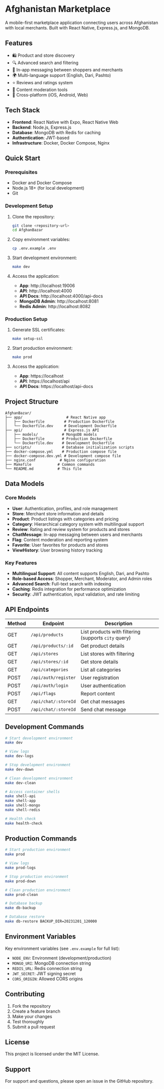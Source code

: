 # Afghanistan Marketplace

A mobile-first marketplace application connecting users across Afghanistan with local merchants. Built with React Native, Express.js, and MongoDB.

## Features

- 🛍️ Product and store discovery
- 🔍 Advanced search and filtering
- 💬 In-app messaging between shoppers and merchants
- 🌍 Multi-language support (English, Dari, Pashto)
- ⭐ Reviews and ratings system
- 🚩 Content moderation tools
- 📱 Cross-platform (iOS, Android, Web)

## Tech Stack

- **Frontend**: React Native with Expo, React Native Web
- **Backend**: Node.js, Express.js
- **Database**: MongoDB with Redis for caching
- **Authentication**: JWT-based
- **Infrastructure**: Docker, Docker Compose, Nginx

## Quick Start

### Prerequisites

- Docker and Docker Compose
- Node.js 18+ (for local development)
- Git

### Development Setup

1. Clone the repository:
   ```bash
   git clone <repository-url>
   cd AfghanBazar
   ```

2. Copy environment variables:
   ```bash
   cp .env.example .env
   ```

3. Start development environment:
   ```bash
   make dev
   ```

4. Access the application:
   - **App**: http://localhost:19006
   - **API**: http://localhost:4000
   - **API Docs**: http://localhost:4000/api-docs
   - **MongoDB Admin**: http://localhost:8081
   - **Redis Admin**: http://localhost:8082

### Production Setup

1. Generate SSL certificates:
   ```bash
   make setup-ssl
   ```

2. Start production environment:
   ```bash
   make prod
   ```

3. Access the application:
   - **App**: https://localhost
   - **API**: https://localhost/api
   - **API Docs**: https://localhost/api-docs

## Project Structure

```
AfghanBazar/
├── app/                    # React Native app
│   ├── Dockerfile         # Production Dockerfile
│   └── Dockerfile.dev     # Development Dockerfile
├── api/                   # Express.js API
│   ├── models/           # MongoDB models
│   ├── Dockerfile        # Production Dockerfile
│   └── Dockerfile.dev    # Development Dockerfile
├── scripts/              # Database initialization scripts
├── docker-compose.yml    # Production compose file
├── docker-compose.dev.yml # Development compose file
├── nginx.conf           # Nginx configuration
├── Makefile            # Common commands
└── README.md           # This file
```

## Data Models

### Core Models

- **User**: Authentication, profiles, and role management
- **Store**: Merchant store information and details
- **Product**: Product listings with categories and pricing
- **Category**: Hierarchical category system with multilingual support
- **Review**: Rating and review system for products and stores
- **ChatMessage**: In-app messaging between users and merchants
- **Flag**: Content moderation and reporting system
- **Favorite**: User favorites for products and stores
- **ViewHistory**: User browsing history tracking

### Key Features

- **Multilingual Support**: All content supports English, Dari, and Pashto
- **Role-based Access**: Shopper, Merchant, Moderator, and Admin roles
- **Advanced Search**: Full-text search with indexing
- **Caching**: Redis integration for performance optimization
- **Security**: JWT authentication, input validation, and rate limiting

## API Endpoints

| Method | Endpoint | Description |
|--------|----------|-------------|
| GET | `/api/products` | List products with filtering (supports `city` query) |
| GET | `/api/products/:id` | Get product details |
| GET | `/api/stores` | List stores with filtering |
| GET | `/api/stores/:id` | Get store details |
| GET | `/api/categories` | List all categories |
| POST | `/api/auth/register` | User registration |
| POST | `/api/auth/login` | User authentication |
| POST | `/api/flags` | Report content |
| GET | `/api/chat/:storeId` | Get chat messages |
| POST | `/api/chat/:storeId` | Send chat message |

## Development Commands

```bash
# Start development environment
make dev

# View logs
make dev-logs

# Stop development environment
make dev-down

# Clean development environment
make dev-clean

# Access container shells
make shell-api
make shell-app
make shell-mongo
make shell-redis

# Health check
make health-check
```

## Production Commands

```bash
# Start production environment
make prod

# View logs
make prod-logs

# Stop production environment
make prod-down

# Clean production environment
make prod-clean

# Database backup
make db-backup

# Database restore
make db-restore BACKUP_DIR=20231201_120000
```

## Environment Variables

Key environment variables (see `.env.example` for full list):

- `NODE_ENV`: Environment (development/production)
- `MONGO_URI`: MongoDB connection string
- `REDIS_URL`: Redis connection string
- `JWT_SECRET`: JWT signing secret
- `CORS_ORIGIN`: Allowed CORS origins

## Contributing

1. Fork the repository
2. Create a feature branch
3. Make your changes
4. Test thoroughly
5. Submit a pull request

## License

This project is licensed under the MIT License.

## Support

For support and questions, please open an issue in the GitHub repository.